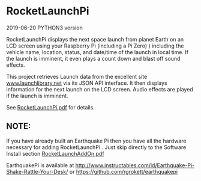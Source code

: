 # RocketLaunchPi

2019-06-20 PYTHON3 version

RocketLaunchPi displays the next space launch from planet Earth on an LCD screen using your Raspberry Pi (including a Pi Zero) ) including the vehicle name, location, status, and date/time of the launch in local time.  If the launch is imminent, it even plays a count down and blast off sound effects. 

This project retrieves Launch data from the excellent site www.launchlibrary.net via its JSON API interface. It then displays information for the next launch on the LCD screen. Audio effects are played if the launch is imminent.

See [RocketLaunchPi.pdf](RocketLaunchPi.pdf) for details.


## NOTE: 
If you have already built an Earthquake Pi then you have all the hardware necessary for adding RocketLaunchPi . Just skip directly to the Software Install section [RocketLaunchAddOn.pdf](RocketLaunchAddOn.pdf) 

EarthquakePi is available at http://www.instructables.com/id/Earthquake-Pi-Shake-Rattle-Your-Desk/ or https://github.com/rgrokett/earthquakepi

